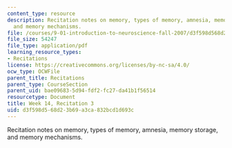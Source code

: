 ```yaml
---
content_type: resource
description: Recitation notes on memory, types of memory, amnesia, memory storage,
  and memory mechanisms.
file: /courses/9-01-introduction-to-neuroscience-fall-2007/d3f598d568d23b69a3ca832bcd1d693c_wk14_hand120507.pdf
file_size: 54247
file_type: application/pdf
learning_resource_types:
- Recitations
license: https://creativecommons.org/licenses/by-nc-sa/4.0/
ocw_type: OCWFile
parent_title: Recitations
parent_type: CourseSection
parent_uid: bae09683-5d94-fdf2-fc27-da41b1f56514
resourcetype: Document
title: Week 14, Recitation 3
uid: d3f598d5-68d2-3b69-a3ca-832bcd1d693c
---
```

Recitation notes on memory, types of memory, amnesia, memory storage, and memory mechanisms.
